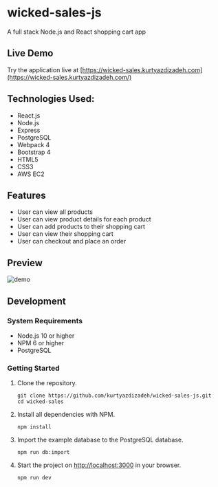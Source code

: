 # wicked-sales-js
A full stack Node.js and React shopping cart app

## Live Demo
Try the application live at [https://wicked-sales.kurtyazdizadeh.com](https://wicked-sales.kurtyazdizadeh.com/)

## Technologies Used:
- React.js
- Node.js
- Express
- PostgreSQL
- Webpack 4
- Bootstrap 4
- HTML5
- CSS3
- AWS EC2

## Features
  - User can view all products
  - User can view product details for each product
  - User can add products to their shopping cart
  - User can view their shopping cart
  - User can checkout and place an order

## Preview

![demo](/images/demo.gif)

## Development

### System Requirements
  - Node.js 10 or higher
  - NPM 6 or higher
  - PostgreSQL

### Getting Started
  1. Clone the repository.
      ```shell
      git clone https://github.com/kurtyazdizadeh/wicked-sales-js.git
      cd wicked-sales
      ```

  2. Install all dependencies with NPM.
      ```shell
      npm install
      ```

  3. Import the example database to the PostgreSQL database.
      ```shell
      npm run db:import
      ```

  4. Start the project on [http://localhost:3000](http://localhost:3000) in your browser.
      ```shell
      npm run dev
      ```
